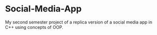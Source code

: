 # Social-Media-App
My second semester project of a replica version of a social media app in C++ using concepts of OOP. 
